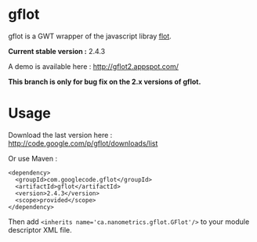 gflot
=====
gflot is a GWT wrapper of the javascript libray [flot](http://www.flotcharts.org/).

**Current stable version :** 2.4.3

A demo is available here : http://gflot2.appspot.com/

**This branch is only for bug fix on the 2.x versions of gflot.**

Usage
=====
Download the last version here : http://code.google.com/p/gflot/downloads/list

Or use Maven :

    <dependency>
      <groupId>com.googlecode.gflot</groupId>
      <artifactId>gflot</artifactId>
      <version>2.4.3</version>
      <scope>provided</scope>
    </dependency>

Then add `<inherits name='ca.nanometrics.gflot.GFlot'/>` to your module descriptor XML file.
